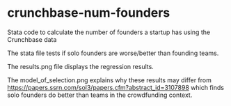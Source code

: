 # crunchbase-num-founders
Stata code to calculate the number of founders a startup has using the Crunchbase data

The stata file tests if solo founders are worse/better than founding teams.

The results.png file displays the regression results.

The model_of_selection.png explains why these results may differ from https://papers.ssrn.com/sol3/papers.cfm?abstract_id=3107898 
which finds solo founders do better than teams in the crowdfunding context.
